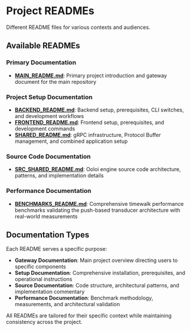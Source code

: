 # Project READMEs

Different README files for various contexts and audiences.

## Available READMEs

### Primary Documentation
- **[MAIN_README.md](MAIN_README.md)**: Primary project introduction and gateway document for the main repository

### Project Setup Documentation  
- **[BACKEND_README.md](BACKEND_README.md)**: Backend setup, prerequisites, CLI switches, and development workflows
- **[FRONTEND_README.md](FRONTEND_README.md)**: Frontend setup, prerequisites, and development commands
- **[SHARED_README.md](SHARED_README.md)**: gRPC infrastructure, Protocol Buffer management, and combined application setup

### Source Code Documentation
- **[SRC_SHARED_README.md](SRC_SHARED_README.md)**: Ooloi engine source code architecture, patterns, and implementation details

### Performance Documentation
- **[BENCHMARKS_README.md](BENCHMARKS_README.md)**: Comprehensive timewalk performance benchmarks validating the push-based transducer architecture with real-world measurements

## Documentation Types

Each README serves a specific purpose:

- **Gateway Documentation**: Main project overview directing users to specific components
- **Setup Documentation**: Comprehensive installation, prerequisites, and operational instructions
- **Source Documentation**: Code structure, architectural patterns, and implementation commentary
- **Performance Documentation**: Benchmark methodology, measurements, and architectural validation

All READMEs are tailored for their specific context while maintaining consistency across the project.
